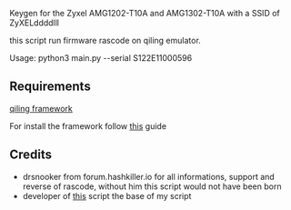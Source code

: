 Keygen for the Zyxel AMG1202-T10A and AMG1302-T10A with a SSID of ZyXELddddlll

this script run firmware rascode on qiling emulator.

Usage: python3 main.py --serial S122E11000596

## Requirements

[qiling framework](https://github.com/qilingframework/qiling)

For install the framework follow [this](https://docs.qiling.io/en/latest/install/) guide

## Credits

- drsnooker from forum.hashkiller.io for all informations, support and reverse of rascode, without him this script would not have been born
- developer of [this](https://github.com/qilingframework/qiling/blob/master/examples/hello_arm_uboot.py) script the base of my script
